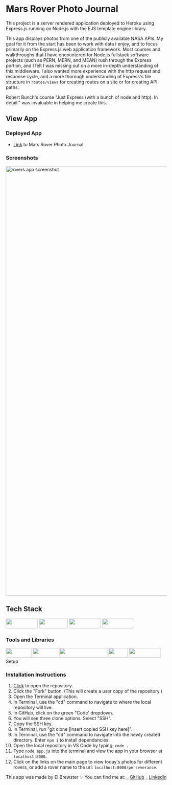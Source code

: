 # Mars Rover Photo Journal

This project is a server rendered application deployed to Heroku using Express.js running on Node.js with the EJS template engine library.

This app displays photos from one of the publicly available NASA APIs. My goal for it from the start has been to work with data I enjoy, and to focus primarily on the Express.js web application framework. Most courses and walkthroughs that I have encountered for Node.js fullstack software projects (such as PERN, MERN, and MEAN) rush through the Express portion, and I felt I was missing out on a more in-depth understanding of this middleware. I also wanted more experience with the http request and response cycle, and a more thorough understanding of Express's file structure in `routes/views` for creating routes on a site or for creating API paths.

Robert Bunch's course "Just Express (with a bunch of node and http). In detail." was invaluable in helping me create this.

## View App

### Deployed App

- [Link](https://mars-rovers-photo-journal-2b03be7a42c1.herokuapp.com/perseverance) to Mars Rover Photo Journal

### Screenshots
<img width="1344" alt="rovers app screenshot" src="https://github.com/ElBrewster/Mars-Rover-Photo-Journal/assets/113723085/6a502373-808c-4432-b800-3d5536a5a1cf">

## Tech Stack

<div>
    <img src="https://img.shields.io/badge/Node.js-43853D?style=for-the-badge&logo=node.js&logoColor=white" width="100" height="30" />
    <img src="https://img.shields.io/badge/CSS3-1572B6?style=for-the-badge&logo=css3&logoColor=white" width="90" height="30" />
    <img src="https://img.shields.io/badge/Express.js-404D59?style=for-the-badge&logo=express&logoColor=black" width="100" height="30" />
    <img src="https://img.shields.io/badge/Heroku-430098?style=for-the-badge&logo=heroku&logoColor=white" width="100" height="30" />
<!--     <img src="https://img.shields.io/badge/EJS?style=for-the-badge" width="100" height="30" /> -->
</div>

### Tools and Libraries

<div>
        <img src="https://img.shields.io/badge/ejs-a91e50?style=for-the-badge&logo=ejs&logoColor=#b4ca66" width="80" height="30" />
        <img src="https://img.shields.io/badge/npm-CB3837?style=for-the-badge&logo=npm&logoColor=white" width="80" height="30" />
        <img src="https://img.shields.io/badge/Visual_Studio_Code-0078D4?style=for-the-badge&logo=visual%20studio%20code&logoColor=white" width="150" height="30" />
        <img src="https://img.shields.io/badge/GIT-E44C30?style=for-the-badge&logo=git&logoColor=white" width="60" height="30" />
        <img src="https://img.shields.io/badge/Udemy-EC5252?style=for-the-badge&logo=Udemy&logoColor=white" width="100" height="30 />
            
</div>



## Setup

### Installation Instructions

1. [Click](https://github.com/ElBrewster/Mars-Rover-Photo-Journal) to open the repository.
2. Click the "Fork" button. (This will create a user copy of the repository.)
3. Open the Terminal application.
4. In Terminal, use the "cd" command to navigate to where the local repository will live.
5. In GitHub, click on the green "Code' dropdown.
6. You will see three clone options. Select "SSH".
7. Copy the SSH key.
8. In Terminal, run "git clone [insert copied SSH key here]".
9. In Terminal, use the "cd" command to navigate into the newly created directory. Enter `npm i` to install dependancies.
10. Open the local repository in VS Code by typing: `code .`
11. Type `node app.js` into the terminal and view the app in your browser at `localhost:8000`.
12. Click on the links on the main page to view today's photos for different rovers, or add a rover name to the url: `localhost:8000/perseverance`.

This app was made by El Brewster ✨
You can find me at:
_ [GitHub](https://github.com/ElBrewster)
_ [LinkedIn](https://www.linkedin.com/in/el-brewster-9817b0255/)
